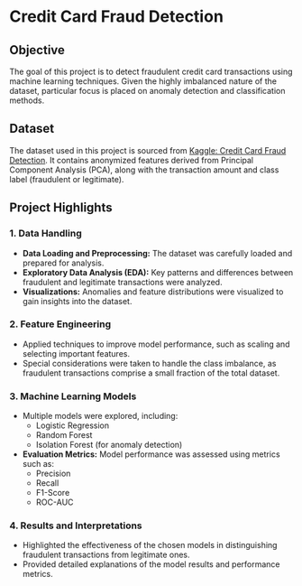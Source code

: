 # Credit Card Fraud Detection

## Objective
The goal of this project is to detect fraudulent credit card transactions using machine learning techniques. Given the highly imbalanced nature of the dataset, particular focus is placed on anomaly detection and classification methods.

## Dataset
The dataset used in this project is sourced from [Kaggle: Credit Card Fraud Detection](https://www.kaggle.com/datasets/mlg-ulb/creditcardfraud). It contains anonymized features derived from Principal Component Analysis (PCA), along with the transaction amount and class label (fraudulent or legitimate).

## Project Highlights

### 1. Data Handling
- **Data Loading and Preprocessing:** The dataset was carefully loaded and prepared for analysis.
- **Exploratory Data Analysis (EDA):** Key patterns and differences between fraudulent and legitimate transactions were analyzed.
- **Visualizations:** Anomalies and feature distributions were visualized to gain insights into the dataset.

### 2. Feature Engineering
- Applied techniques to improve model performance, such as scaling and selecting important features.
- Special considerations were taken to handle the class imbalance, as fraudulent transactions comprise a small fraction of the total dataset.

### 3. Machine Learning Models
- Multiple models were explored, including:
  - Logistic Regression
  - Random Forest
  - Isolation Forest (for anomaly detection)
- **Evaluation Metrics:** Model performance was assessed using metrics such as:
  - Precision
  - Recall
  - F1-Score
  - ROC-AUC

### 4. Results and Interpretations
- Highlighted the effectiveness of the chosen models in distinguishing fraudulent transactions from legitimate ones.
- Provided detailed explanations of the model results and performance metrics.


